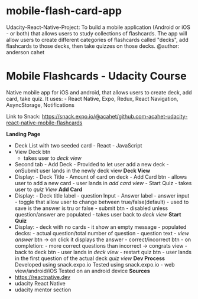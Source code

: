 # mobile-flash-card-app
Udacity-React-Native-Project: To build a mobile application (Android or iOS - or both) that allows users to study collections of flashcards. The app will allow users to create different categories of flashcards called "decks", add flashcards to those decks, then take quizzes on those decks.
@author: anderson cahet

# Mobile Flashcards - Udacity Course

Native mobile app for iOS and android, that allows users to create deck, add card, take quiz.
It uses: - React Native, Expo, Redux, React Navigation, AsyncStorage, Notifications

Link to Snack: https://snack.expo.io/@acahet/github.com-acahet-udacity-react-native-mobile-flashcards

**Landing Page**

-   Deck List with two seeded card - React - JavaScript
-   View Deck btn
    -   takes user to _deck view_
-   Second tab - Add Deck - Provided to let user add a new deck - onSubmit user lands in the newly deck view
    **Deck View**
-   Display: - Deck Title - Amount of card on deck - Add Card btn - allows user to add a new card - user lands in _add card view_ - Start Quiz - takes user to _quiz View_
    **Add Card**
-   Display: - Deck title label - question Input - Answer label - answer input - toggle that allow user to change between true/false(default) - used to save is the answer is tru or false - submit btn - disabled unless question/answer are populated - takes user back to _deck view_
    **Start Quiz**
-   Display: - deck with no cards - it show an empty message - populated decks: - actual question/total number of question - question text - _view answer_ btn -> on click it displays the answer - correct/incorrect btn - on completion: - more correct questions than incorrect -> congrats view - back to deck btn - user lands in _deck view_ - restart quiz btn - user lands in the first question of the actual deck _quiz view_
    **Dev Process**
    Developed using snack.expo.io
    Tested using snack.expo.io - web view/android/iOS
    Tested on an android device
    **Sources**
-   https://reactnative.dev
-   udacity React Native
-   udacity mentor section
